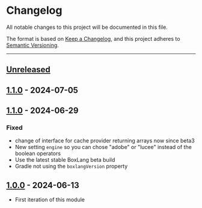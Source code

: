 # Changelog

All notable changes to this project will be documented in this file.

The format is based on [Keep a Changelog](https://keepachangelog.com/en/1.0.0/),
and this project adheres to [Semantic Versioning](https://semver.org/spec/v2.0.0.html).

* * *

## [Unreleased]

## [1.1.0] - 2024-07-05

## [1.1.0] - 2024-06-29

### Fixed

- change of interface for cache provider returning arrays now since beta3
- New setting `engine` so you can chose "adobe" or "lucee" instead of the boolean operators
- Use the latest stable BoxLang beta build
- Gradle not using the `boxlangVersion` property

## [1.0.0] - 2024-06-13

- First iteration of this module

[Unreleased]: https://github.com/ortus-boxlang/bx-compat/compare/v1.1.0...HEAD

[1.1.0]: https://github.com/ortus-boxlang/bx-compat/compare/v1.1.0...v1.1.0


[1.0.0]: https://github.com/ortus-boxlang/bx-compat/compare/06e6a42cf95887e081e639073f36b481eb334097...v1.0.0
